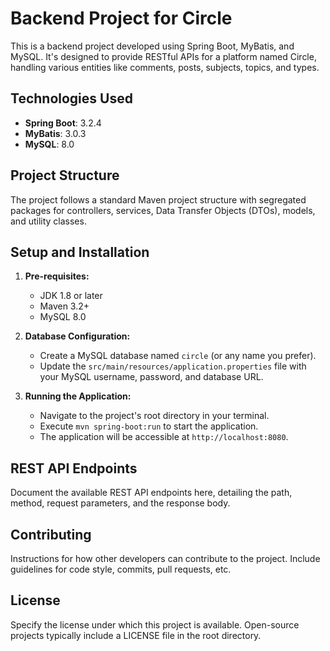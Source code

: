 # Backend Project for Circle

This is a backend project developed using Spring Boot, MyBatis, and MySQL. It's designed to provide RESTful APIs for a platform named Circle, handling various entities like comments, posts, subjects, topics, and types.

## Technologies Used

- **Spring Boot**: 3.2.4
- **MyBatis**: 3.0.3
- **MySQL**: 8.0

## Project Structure

The project follows a standard Maven project structure with segregated packages for controllers, services, Data Transfer Objects (DTOs), models, and utility classes. 

## Setup and Installation

1. **Pre-requisites:**
   - JDK 1.8 or later
   - Maven 3.2+
   - MySQL 8.0

2. **Database Configuration:**
   - Create a MySQL database named `circle` (or any name you prefer).
   - Update the `src/main/resources/application.properties` file with your MySQL username, password, and database URL.

3. **Running the Application:**
   - Navigate to the project's root directory in your terminal.
   - Execute `mvn spring-boot:run` to start the application.
   - The application will be accessible at `http://localhost:8080`.

## REST API Endpoints

Document the available REST API endpoints here, detailing the path, method, request parameters, and the response body.

## Contributing

Instructions for how other developers can contribute to the project. Include guidelines for code style, commits, pull requests, etc.

## License

Specify the license under which this project is available. Open-source projects typically include a LICENSE file in the root directory.
